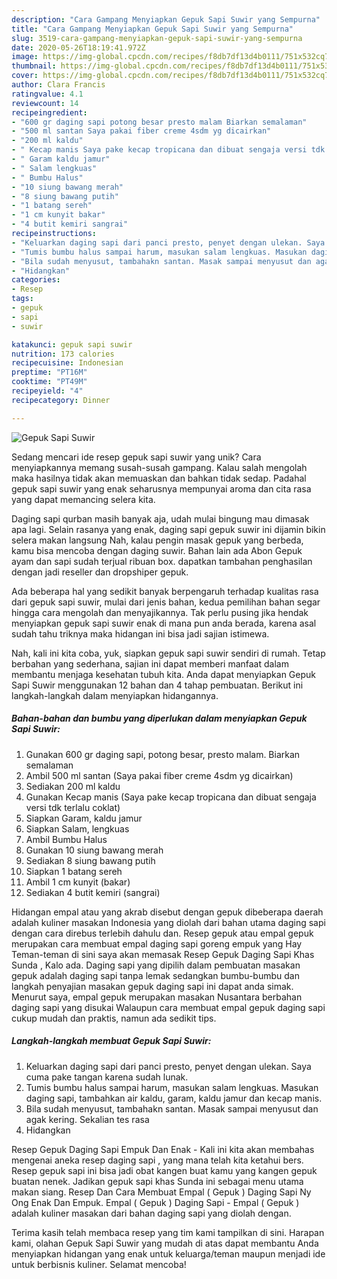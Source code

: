 ```yaml
---
description: "Cara Gampang Menyiapkan Gepuk Sapi Suwir yang Sempurna"
title: "Cara Gampang Menyiapkan Gepuk Sapi Suwir yang Sempurna"
slug: 3519-cara-gampang-menyiapkan-gepuk-sapi-suwir-yang-sempurna
date: 2020-05-26T18:19:41.972Z
image: https://img-global.cpcdn.com/recipes/f8db7df13d4b0111/751x532cq70/gepuk-sapi-suwir-foto-resep-utama.jpg
thumbnail: https://img-global.cpcdn.com/recipes/f8db7df13d4b0111/751x532cq70/gepuk-sapi-suwir-foto-resep-utama.jpg
cover: https://img-global.cpcdn.com/recipes/f8db7df13d4b0111/751x532cq70/gepuk-sapi-suwir-foto-resep-utama.jpg
author: Clara Francis
ratingvalue: 4.1
reviewcount: 14
recipeingredient:
- "600 gr daging sapi potong besar presto malam Biarkan semalaman"
- "500 ml santan Saya pakai fiber creme 4sdm yg dicairkan"
- "200 ml kaldu"
- " Kecap manis Saya pake kecap tropicana dan dibuat sengaja versi tdk terlalu coklat"
- " Garam kaldu jamur"
- " Salam lengkuas"
- " Bumbu Halus"
- "10 siung bawang merah"
- "8 siung bawang putih"
- "1 batang sereh"
- "1 cm kunyit bakar"
- "4 butit kemiri sangrai"
recipeinstructions:
- "Keluarkan daging sapi dari panci presto, penyet dengan ulekan. Saya cuma pake tangan karena sudah lunak."
- "Tumis bumbu halus sampai harum, masukan salam lengkuas. Masukan daging sapi, tambahkan air kaldu, garam, kaldu jamur dan kecap manis."
- "Bila sudah menyusut, tambahakn santan. Masak sampai menyusut dan agak kering. Sekalian tes rasa"
- "Hidangkan"
categories:
- Resep
tags:
- gepuk
- sapi
- suwir

katakunci: gepuk sapi suwir 
nutrition: 173 calories
recipecuisine: Indonesian
preptime: "PT16M"
cooktime: "PT49M"
recipeyield: "4"
recipecategory: Dinner

---
```



![Gepuk Sapi Suwir](https://img-global.cpcdn.com/recipes/f8db7df13d4b0111/751x532cq70/gepuk-sapi-suwir-foto-resep-utama.jpg)

Sedang mencari ide resep gepuk sapi suwir yang unik? Cara menyiapkannya memang susah-susah gampang. Kalau salah mengolah maka hasilnya tidak akan memuaskan dan bahkan tidak sedap. Padahal gepuk sapi suwir yang enak seharusnya mempunyai aroma dan cita rasa yang dapat memancing selera kita.

Daging sapi qurban masih banyak aja, udah mulai bingung mau dimasak apa lagi. Selain rasanya yang enak, daging sapi gepuk suwir ini dijamin bikin selera makan langsung Nah, kalau pengin masak gepuk yang berbeda, kamu bisa mencoba dengan daging suwir. Bahan lain ada Abon Gepuk ayam dan sapi sudah terjual ribuan box. dapatkan tambahan penghasilan dengan jadi reseller dan dropshiper gepuk.

Ada beberapa hal yang sedikit banyak berpengaruh terhadap kualitas rasa dari gepuk sapi suwir, mulai dari jenis bahan, kedua pemilihan bahan segar hingga cara mengolah dan menyajikannya. Tak perlu pusing jika hendak menyiapkan gepuk sapi suwir enak di mana pun anda berada, karena asal sudah tahu triknya maka hidangan ini bisa jadi sajian istimewa.


Nah, kali ini kita coba, yuk, siapkan gepuk sapi suwir sendiri di rumah. Tetap berbahan yang sederhana, sajian ini dapat memberi manfaat dalam membantu menjaga kesehatan tubuh kita. Anda dapat menyiapkan Gepuk Sapi Suwir menggunakan 12 bahan dan 4 tahap pembuatan. Berikut ini langkah-langkah dalam menyiapkan hidangannya.

<!--inarticleads1-->

##### Bahan-bahan dan bumbu yang diperlukan dalam menyiapkan Gepuk Sapi Suwir:

1. Gunakan 600 gr daging sapi, potong besar, presto malam. Biarkan semalaman
1. Ambil 500 ml santan (Saya pakai fiber creme 4sdm yg dicairkan)
1. Sediakan 200 ml kaldu
1. Gunakan  Kecap manis (Saya pake kecap tropicana dan dibuat sengaja versi tdk terlalu coklat)
1. Siapkan  Garam, kaldu jamur
1. Siapkan  Salam, lengkuas
1. Ambil  Bumbu Halus
1. Gunakan 10 siung bawang merah
1. Sediakan 8 siung bawang putih
1. Siapkan 1 batang sereh
1. Ambil 1 cm kunyit (bakar)
1. Sediakan 4 butit kemiri (sangrai)


Hidangan empal atau yang akrab disebut dengan gepuk dibeberapa daerah adalah kuliner masakan Indonesia yang diolah dari bahan utama daging sapi dengan cara direbus terlebih dahulu dan. Resep gepuk atau empal gepuk merupakan cara membuat empal daging sapi goreng empuk yang Hay Teman-teman di sini saya akan memasak Resep Gepuk Daging Sapi Khas Sunda , Kalo ada. Daging sapi yang dipilih dalam pembuatan masakan gepuk adalah daging sapi tanpa lemak sedangkan bumbu-bumbu dan langkah penyajian masakan gepuk daging sapi ini dapat anda simak. Menurut saya, empal gepuk merupakan masakan Nusantara berbahan daging sapi yang disukai Walaupun cara membuat empal gepuk daging sapi cukup mudah dan praktis, namun ada sedikit tips. 

<!--inarticleads2-->

##### Langkah-langkah membuat Gepuk Sapi Suwir:

1. Keluarkan daging sapi dari panci presto, penyet dengan ulekan. Saya cuma pake tangan karena sudah lunak.
1. Tumis bumbu halus sampai harum, masukan salam lengkuas. Masukan daging sapi, tambahkan air kaldu, garam, kaldu jamur dan kecap manis.
1. Bila sudah menyusut, tambahakn santan. Masak sampai menyusut dan agak kering. Sekalian tes rasa
1. Hidangkan


Resep Gepuk Daging Sapi Empuk Dan Enak - Kali ini kita akan membahas mengenai aneka resep daging sapi , yang mana telah kita ketahui bers. Resep gepuk sapi ini bisa jadi obat kangen buat kamu yang kangen gepuk buatan nenek. Jadikan gepuk sapi khas Sunda ini sebagai menu utama makan siang. Resep Dan Cara Membuat Empal ( Gepuk ) Daging Sapi Ny Ong Enak Dan Empuk. Empal ( Gepuk ) Daging Sapi - Empal ( Gepuk ) adalah kuliner masakan dari bahan daging sapi yang diolah dengan. 

Terima kasih telah membaca resep yang tim kami tampilkan di sini. Harapan kami, olahan Gepuk Sapi Suwir yang mudah di atas dapat membantu Anda menyiapkan hidangan yang enak untuk keluarga/teman maupun menjadi ide untuk berbisnis kuliner. Selamat mencoba!
